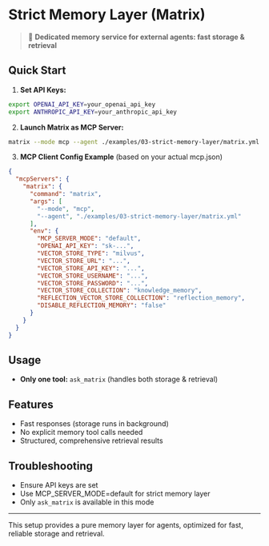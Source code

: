 # Strict Memory Layer (Matrix)

> 🧠 **Dedicated memory service for external agents: fast storage & retrieval**

## Quick Start

1. **Set API Keys:**
```bash
export OPENAI_API_KEY=your_openai_api_key
export ANTHROPIC_API_KEY=your_anthropic_api_key
```

2. **Launch Matrix as MCP Server:**
```bash
matrix --mode mcp --agent ./examples/03-strict-memory-layer/matrix.yml
```

3. **MCP Client Config Example**
(based on your actual mcp.json)
```json
{
  "mcpServers": {
    "matrix": {
      "command": "matrix",
      "args": [
        "--mode", "mcp",
        "--agent", "./examples/03-strict-memory-layer/matrix.yml"
      ],
      "env": {
        "MCP_SERVER_MODE": "default",
        "OPENAI_API_KEY": "sk-...",
        "VECTOR_STORE_TYPE": "milvus",
        "VECTOR_STORE_URL": "...",
        "VECTOR_STORE_API_KEY": "...",
        "VECTOR_STORE_USERNAME": "...",
        "VECTOR_STORE_PASSWORD": "...",
        "VECTOR_STORE_COLLECTION": "knowledge_memory",
        "REFLECTION_VECTOR_STORE_COLLECTION": "reflection_memory",
        "DISABLE_REFLECTION_MEMORY": "false"
      }
    }
  }
}
```

## Usage
- **Only one tool:** `ask_matrix` (handles both storage & retrieval)


## Features
- Fast responses (storage runs in background)
- No explicit memory tool calls needed
- Structured, comprehensive retrieval results

## Troubleshooting
- Ensure API keys are set
- Use MCP_SERVER_MODE=default for strict memory layer
- Only `ask_matrix` is available in this mode

---
This setup provides a pure memory layer for agents, optimized for fast, reliable storage and retrieval.
